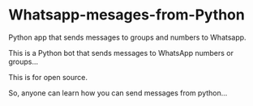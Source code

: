 # Whatsapp-mesages-from-Python
Python app that sends messages to groups and numbers to Whatsapp.

This is a Python bot that sends messages to WhatsApp numbers or groups...

This is for open source.

So, anyone can learn how you can send messages from python...
